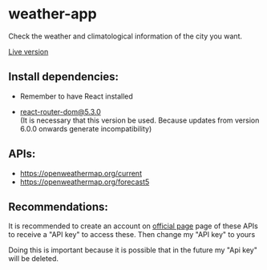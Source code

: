 # weather-app

Check the weather and climatological information of the city you want.

[Live version](https://nicolaslynch.github.io/weather-app/)




## Install dependencies:

- Remember to have React installed

- react-router-dom@5.3.0  
(It is necessary that this version be used. Because updates from version 6.0.0 onwards generate incompatibility)





## APIs:

- https://openweathermap.org/current
- https://openweathermap.org/forecast5




## Recommendations:

It is recommended to create an account on [official page](https://openweathermap.org/) page of these APIs to receive a "API key" to access these. Then change my "API key" to yours

Doing this is important because it is possible that in the future my "Api key" will be deleted.








